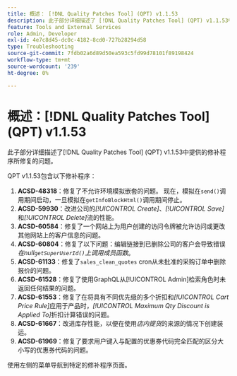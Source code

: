 ```yaml
---
title: 概述： [!DNL Quality Patches Tool] (QPT) v1.1.53
description: 此子部分详细描述了 [!DNL Quality Patches Tool] (QPT) v1.1.53中提供的修补程序所修复的问题。
feature: Tools and External Services
role: Admin, Developer
exl-id: 4e7c8d45-dc0c-4182-8cd0-727b28294d58
type: Troubleshooting
source-git-commit: 7fdb02a6d89d50ea593c5fd99d78101f89198424
workflow-type: tm+mt
source-wordcount: '239'
ht-degree: 0%

---
```


# 概述：[!DNL Quality Patches Tool] (QPT) v1.1.53

此子部分详细描述了[!DNL Quality Patches Tool] (QPT) v1.1.53中提供的修补程序所修复的问题。

QPT v1.1.53包含以下修补程序：

1. **ACSD-48318**：修复了不允许环境模拟嵌套的问题。 现在，模拟在`send()`调用期间启动，一旦模拟在`getInfoBlockHtml()`调用期间停止。
1. **ACSD-59930**：改进公司的&#x200B;*[!UICONTROL Create]*、*[!UICONTROL Save]*&#x200B;和&#x200B;*[!UICONTROL Delete]*&#x200B;流的性能。
1. **ACSD-60584**：修复了一个网站上为用户创建的访问令牌被允许访问或更改其他网站上的客户信息的问题。
1. **ACSD-60804**：修复了以下问题：编辑链接到已删除公司的客户会导致错误&#x200B;*在null`getSuperUserId()`上调用成员函数*。
1. **ACSD-61133**：修复了`sales_clean_quotes` cron从未批准的采购订单中删除报价的问题。
1. **ACSD-61528**：修复了使用GraphQL从[!UICONTROL Admin]检索角色时未返回任何结果的问题。
1. **ACSD-61553**：修复了在将具有不同优先级的多个折扣和&#x200B;*[!UICONTROL Cart Price Rule]*&#x200B;应用于产品时，*[!UICONTROL Maximum Qty Discount is Applied To]*&#x200B;折扣计算错误的问题。
1. **ACSD-61667**：改进库存性能，以便在使用&#x200B;*店内提货*&#x200B;的来源的情况下创建装运。
1. **ACSD-61969**：修复了要求用户键入与配置的优惠券代码完全匹配的区分大小写的优惠券代码的问题。

使用左侧的菜单导航到特定的修补程序页面。
